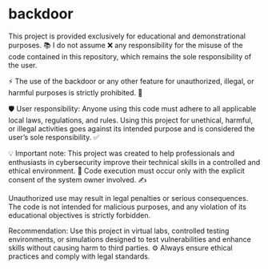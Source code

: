 # backdoor
This project is provided exclusively for educational and demonstrational purposes. 📚 I do not assume ❌ any responsibility for the misuse of the code contained in this repository, which remains the sole responsibility of the user.

⚡ The use of the backdoor or any other feature for unauthorized, illegal, or harmful purposes is strictly prohibited. 🚫

🛡️ User responsibility:
Anyone using this code must adhere to all applicable local laws, regulations, and rules. Using this project for unethical, harmful, or illegal activities goes against its intended purpose and is considered the user’s sole responsibility. ✅

💡 Important note:
This project was created to help professionals and enthusiasts in cybersecurity improve their technical skills in a controlled and ethical environment. 🔐 Code execution must occur only with the explicit consent of the system owner involved. ✍️

Unauthorized use may result in legal penalties or serious consequences. The code is not intended for malicious purposes, and any violation of its educational objectives is strictly forbidden.

Recommendation:
Use this project in virtual labs, controlled testing environments, or simulations designed to test vulnerabilities and enhance skills without causing harm to third parties. ⚙️ Always ensure ethical practices and comply with legal standards.
